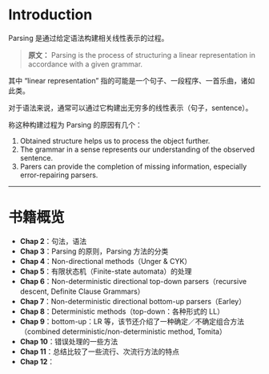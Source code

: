 # Introduction
Parsing 是通过给定语法构建相关线性表示的过程。

> **原文：** Parsing is the process of structuring a linear representation in accordance with a given grammar.


其中 “linear representation” 指的可能是一个句子、一段程序、一首乐曲，诸如此类。

对于语法来说，通常可以通过它构建出无穷多的线性表示（句子，sentence）。

称这种构建过程为 Parsing 的原因有几个：

1. Obtained structure helps us to process the object further.
2. The grammar in a sense represents our understanding of the observed sentence.
3. Parers can provide the completion of missing information, especially error-repairing parsers.


---

# 书籍概览

- **Chap 2**：句法，语法
- **Chap 3**：Parsing 的原则，Parsing 方法的分类
- **Chap 4**：Non-directional methods（Unger & CYK）
- **Chap 5**：有限状态机（Finite-state automata）的处理
- **Chap 6**：Non-deterministic directional top-down parsers（recursive descent, Definite Clause Grammars）
- **Chap 7**：Non-deterministic directional bottom-up parsers（Earley）
- **Chap 8**：Deterministic methods（top-down：各种形式的 LL）
- **Chap 9**：bottom-up：LR 等，该节还介绍了一种确定／不确定组合方法（combined deterministic/non-deterministic method, Tomita）
- **Chap 10**：错误处理的一些方法
- **Chap 11**：总结比较了一些流行、次流行方法的特点
- **Chap 12**：
